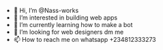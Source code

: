 - 👋 Hi, I’m @Nass-works
- 👀 I’m interested in building web apps
- 🌱 I’m currently learning how to make a bot
- 💞️ I’m looking for web designers dm me
- 📫 How to reach me on whatsapp +234812333273

<!---
Nass-works/Nass-works is a ✨ special ✨ repository because its `README.md` (this file) appears on your GitHub profile.
You can click the Preview link to take a look at your changes.
--->
